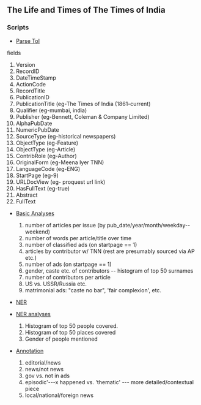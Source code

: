 ## The Life and Times of The Times of India






### Scripts

* [Parse ToI](scripts/0_parse.py)

fields

1. Version
2. RecordID
3. DateTimeStamp
4. ActionCode
5. RecordTitle
6. PublicationID
7. PublicationTitle (eg-The Times of India (1861-current)
8. Qualifier (eg-mumbai, india)
9. Publisher (eg-Bennett, Coleman &amp; Company Limited)
10. AlphaPubDate
11. NumericPubDate
12. SourceType (eg-historical newspapers)
13. ObjectType (eg-Feature)
14. ObjectType (eg-Article)
15. ContribRole (eg-Author)
16. OriginalForm (eg-Meena Iyer TNN)
17. LanguageCode (eg-ENG)
18. StartPage (eg-9)
19. URLDocView (eg- proquest url link)
20. HasFullText (eg-true)
21. Abstract
22. FullText
  

* [Basic Analyses](scripts/01_basic.R)
	1. number of articles per issue (by pub_date/year/month/weekday--weekend)
	2. number of words per article/title over time
	3. number of classified ads (on startpage == 1)
	4. articles by contributor w/ TNN (rest are presumably sourced via AP etc.)
	5. number of ads (on startpage == 1)
	6. gender, caste etc. of contributors -- histogram of top 50 surnames
	7. number of contributors per article
	8. US vs. USSR/Russia etc.
	9. matrimonial ads: "caste no bar", 'fair complexion', etc.

* [NER](02_ner.R)

* [NER analyses](03_ner_analyses.R)
	1. Histogram of top 50 people covered.
	2. Histogram of top 50 places covered
	3. Gender of people mentioned
	
* [Annotation]()
	1. editorial/news
	2. news/not news
	3. gov vs. not in ads
	4. episodic'---x happened vs. 'thematic' --- more detailed/contextual piece
	5. local/national/foreign news

